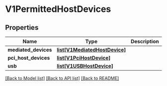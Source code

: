 # V1PermittedHostDevices

## Properties
Name | Type | Description | Notes
------------ | ------------- | ------------- | -------------
**mediated_devices** | [**list[V1MediatedHostDevice]**](V1MediatedHostDevice.md) |  | [optional] 
**pci_host_devices** | [**list[V1PciHostDevice]**](V1PciHostDevice.md) |  | [optional] 
**usb** | [**list[V1USBHostDevice]**](V1USBHostDevice.md) |  | [optional] 

[[Back to Model list]](../README.md#documentation-for-models) [[Back to API list]](../README.md#documentation-for-api-endpoints) [[Back to README]](../README.md)


